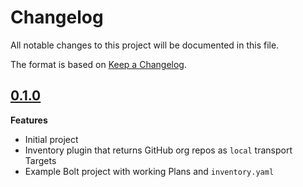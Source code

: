# Changelog
All notable changes to this project will be documented in this file.

The format is based on [Keep a Changelog](https://keepachangelog.com/en/1.0.0/).

## [0.1.0]

**Features**

* Initial project
* Inventory plugin that returns GitHub org repos as `local` transport Targets
* Example Bolt project with working Plans and `inventory.yaml`

[Unreleased]: https://github.com/op-ct/puppet-github_inventory
[0.1.0]: https://github.com/op-ct/puppet-github_inventory/releases/tag/0.1.0
